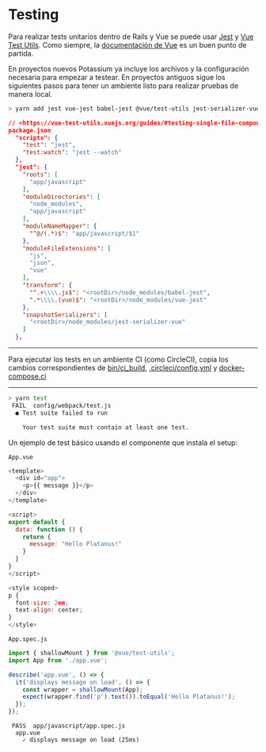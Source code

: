 # Testing

Para realizar tests unitarios dentro de Rails y Vue se puede usar [Jest](https://jestjs.io/) y [Vue Test Utils](https://vue-test-utils.vuejs.org/). Como siempre, la [documentación de Vue](https://vuejs.org/v2/guide/unit-testing.html) es un buen punto de partida.

En proyectos nuevos Potassium ya incluye los archivos y la configuración necesaria para empezar a testear. En proyectos antiguos sigue los siguientes pasos para tener un ambiente listo para realizar pruebas de manera local.

```bash
> yarn add jest vue-jest babel-jest @vue/test-utils jest-serializer-vue babel-core@^7.0.0-bridge.0 --dev
```

```json
// <https://vue-test-utils.vuejs.org/guides/#testing-single-file-components-with-jest>
package.json
  "scripts": {
    "test": "jest",
    "test:watch": "jest --watch"
  },
  "jest": {
    "roots": [
      "app/javascript"
    ],
    "moduleDirectories": [
      "node_modules",
      "app/javascript"
    ],
    "moduleNameMapper": {
      "^@/(.*)$": "app/javascript/$1"
    },
    "moduleFileExtensions": [
      "js",
      "json",
      "vue"
    ],
    "transform": {
      "^.+\\\\.js$": "<rootDir>/node_modules/babel-jest",
      ".*\\\\.(vue)$": "<rootDir>/node_modules/vue-jest"
    },
    "snapshotSerializers": [
      "<rootDir>/node_modules/jest-serializer-vue"
    ]
  },
```

---

Para ejecutar los tests en un ambiente CI (como CircleCI), copia los cambios correspondientes de [bin/ci_build](https://github.com/platanus/potassium/blob/ce9aa9e1ddd19c344b74afe5dfa3a4c7af866176/lib/potassium/assets/bin/cibuild.erb), [.circleci/config.yml](https://github.com/platanus/potassium/blob/ce9aa9e1ddd19c344b74afe5dfa3a4c7af866176/lib/potassium/assets/.circleci/config.yml.erb) y [docker-compose.ci](https://github.com/platanus/potassium/blob/ce9aa9e1ddd19c344b74afe5dfa3a4c7af866176/lib/potassium/assets/docker-compose.ci.yml)

---

```bash
> yarn test
 FAIL  config/webpack/test.js
  ● Test suite failed to run

    Your test suite must contain at least one test.
```

Un ejemplo de test básico usando el componente que instala el setup:

`App.vue`

```javascript
<template>
  <div id="app">
    <p>{{ message }}</p>
  </div>
</template>

<script>
export default {
  data: function () {
    return {
      message: "Hello Platanus!"
    }
  }
}
</script>

<style scoped>
p {
  font-size: 2em;
  text-align: center;
}
</style>
```

`App.spec.js`

```javascript
import { shallowMount } from '@vue/test-utils';
import App from './app.vue';

describe('app.vue', () => {
  it('displays message on load', () => {
    const wrapper = shallowMount(App);
    expect(wrapper.find('p').text()).toEqual('Hello Platanus!');
  });
});
```

```plain text
 PASS  app/javascript/app.spec.js
  app.vue
    ✓ displays message on load (25ms)
```


